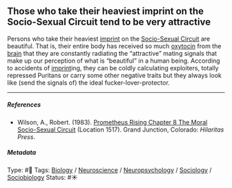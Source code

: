 ## Those who take their heaviest imprint on the Socio-Sexual Circuit tend to be very attractive

Persons who take their heaviest [imprint](Imprint.md) on the [Socio-Sexual Circuit](Socio-Sexual%20Circuit.md) are beautiful. That is, their entire body has received so much [oxytocin](Oxytocin.md) from the [brain](Brain.md) that they are constantly radiating the “attractive” mating signals that make up our perception of what is “beautiful” in a human being. According to accidents of [imprint](Imprint.md)ing, they can be coldly calculating exploiters, totally repressed Puritans or carry some other negative traits but they always look like (send the signals of) the ideal fucker-lover-protector.

---

##### References

* Wilson, A., Robert. (1983). [Prometheus Rising Chapter 8 The Moral Socio-Sexual Circuit](Prometheus%20Rising%20Chapter%208%20The%20Moral%20Socio-Sexual%20Circuit.md) (Location 1517). Grand Junction, Colorado: *Hilaritas Press*.

##### Metadata

Type: #🔴 
Tags: [Biology]() / [Neuroscience](Neuroscience.md) / [Neuropsychology](Neuropsychology.md) / [Sociology](Sociology.md) / [Sociobiology]()
Status: #☀️ 
